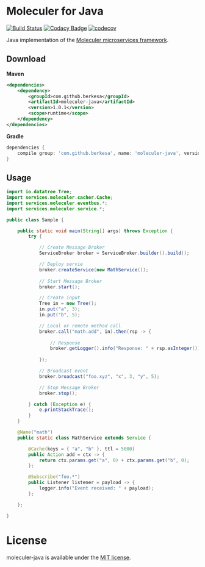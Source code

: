 # Moleculer for Java

[![Build Status](https://travis-ci.org/moleculer-java/moleculer-java.svg?branch=master)](https://travis-ci.org/moleculer-java/moleculer-java)
[![Codacy Badge](https://api.codacy.com/project/badge/Grade/b26c4ff30c6b4cb4a5536b5c1de0c317)](https://www.codacy.com/app/berkesa/moleculer-java?utm_source=github.com&amp;utm_medium=referral&amp;utm_content=moleculer-java/moleculer-java&amp;utm_campaign=Badge_Grade)
[![codecov](https://codecov.io/gh/moleculer-java/moleculer-java/branch/master/graph/badge.svg)](https://codecov.io/gh/moleculer-java/moleculer-java)

Java implementation of the [Moleculer microservices framework](http://moleculer.services/).

## Download

**Maven**

```xml
<dependencies>
	<dependency>
		<groupId>com.github.berkesa</groupId>
		<artifactId>moleculer-java</artifactId>
		<version>1.0.1</version>
		<scope>runtime</scope>
	</dependency>
</dependencies>
```

**Gradle**

```gradle
dependencies {
	compile group: 'com.github.berkesa', name: 'moleculer-java', version: '1.0.1' 
}
```

## Usage

```java
import io.datatree.Tree;
import services.moleculer.cacher.Cache;
import services.moleculer.eventbus.*;
import services.moleculer.service.*;

public class Sample {

	public static void main(String[] args) throws Exception {
		try {

			// Create Message Broker
			ServiceBroker broker = ServiceBroker.builder().build();

			// Deploy servie
			broker.createService(new MathService());
			
			// Start Message Broker
			broker.start();

			// Create input
			Tree in = new Tree();
			in.put("a", 3);
			in.put("b", 5);

			// Local or remote method call
			broker.call("math.add", in).then(rsp -> {
				
				// Response
				broker.getLogger().info("Response: " + rsp.asInteger());
				
			});

			// Broadcast event
			broker.broadcast("foo.xyz", "x", 3, "y", 5);

			// Stop Message Broker
			broker.stop();

		} catch (Exception e) {
			e.printStackTrace();
		}
	}

	@Name("math")
	public static class MathService extends Service {

		@Cache(keys = { "a", "b" }, ttl = 5000)
		public Action add = ctx -> {
			return ctx.params.get("a", 0) + ctx.params.get("b", 0);
		};

		@Subscribe("foo.*")
		public Listener listener = payload -> {
			logger.info("Event received: " + payload);
		};

	};

}
```

# License
moleculer-java is available under the [MIT license](https://tldrlegal.com/license/mit-license).
